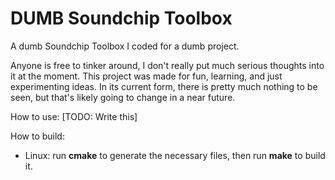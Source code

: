 # DUMB Soundchip Toolbox
A dumb Soundchip Toolbox I coded for a dumb project.

Anyone is free to tinker around, I don't really put much serious thoughts into it at the moment.
This project was made for fun, learning, and just experimenting ideas.
In its current form, there is pretty much nothing to be seen, but that's likely going to change in a near future.

How to use: [TODO: Write this] 

How to build:
- Linux: run **cmake** to generate the necessary files, then run **make** to build it.

